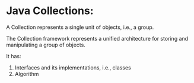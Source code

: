 # Java Collections:
A Collection represents a single unit of objects, i.e., a group.

The Collection framework represents a unified architecture for storing and manipulating a group of objects.

It has:

1. Interfaces and its implementations, i.e., classes
2. Algorithm
